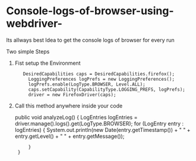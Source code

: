 # Console-logs-of-browser-using-webdriver-

Its allways best Idea to get the console logs of browser for every run 

Two simple Steps 

1. Fist setup the Environment 
 
          DesiredCapabilities caps = DesiredCapabilities.firefox();
	        LoggingPreferences logPrefs = new LoggingPreferences();
	        logPrefs.enable(LogType.BROWSER, Level.ALL);
	        caps.setCapability(CapabilityType.LOGGING_PREFS, logPrefs);
	        driver = new FirefoxDriver(caps);

2. Call this method anywhere inside your code

     public void analyzeLog()
     {
	    	      LogEntries logEntries = driver.manage().logs().get(LogType.BROWSER);
	              for (LogEntry entry : logEntries) {
	              System.out.println(new Date(entry.getTimestamp()) + " " + entry.getLevel() + " " + entry.getMessage());
	            
	        }
	    }
	    
	
